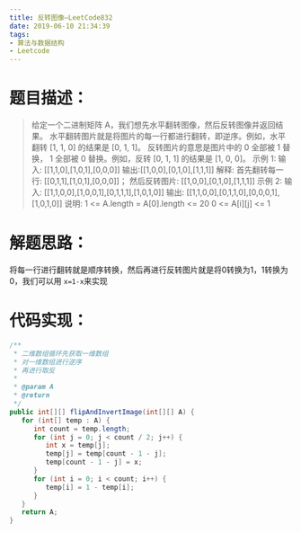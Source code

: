 ```yaml
---
title: 反转图像—LeetCode832
date: 2019-06-10 21:34:39
tags: 
- 算法与数据结构
- Leetcode
---
```


# 题目描述：

> 给定一个二进制矩阵 A，我们想先水平翻转图像，然后反转图像并返回结果。
> 水平翻转图片就是将图片的每一行都进行翻转，即逆序。例如，水平翻转 \[1, 1, 0] 的结果是 \[0, 1, 1]。
> 反转图片的意思是图片中的 0 全部被 1 替换， 1 全部被 0 替换。例如，反转 \[0, 1, 1] 的结果是 \[1, 0, 0]。
> 示例 1:
> 输入: \[\[1,1,0],\[1,0,1],\[0,0,0]]
> 输出:\[\[1,0,0],\[0,1,0],\[1,1,1]]
> 解释: 首先翻转每一行: \[\[0,1,1],\[1,0,1],\[0,0,0]]；
> 然后反转图片: \[\[1,0,0],\[0,1,0],\[1,1,1]]
> 示例 2:
> 输入: \[\[1,1,0,0],\[1,0,0,1],\[0,1,1,1],\[1,0,1,0]]
> 输出: \[\[1,1,0,0],\[0,1,1,0],\[0,0,0,1],\[1,0,1,0]]
> 说明:
> 1 <= A.length = A\[0].length <= 20
> 0 <= A\[i]\[j] <= 1

# 解题思路：

将每一行进行翻转就是顺序转换，然后再进行反转图片就是将0转换为1，1转换为0，我们可以用 `x=1-x`来实现  

<!--more-->

# 代码实现：

```java
/**
 * 二维数组循环先获取一维数组
 * 对一维数组进行逆序
 * 再进行取反
 *
 * @param A
 * @return
 */
public int[][] flipAndInvertImage(int[][] A) {
   for (int[] temp : A) {
      int count = temp.length;
      for (int j = 0; j < count / 2; j++) {
         int x = temp[j];
         temp[j] = temp[count - 1 - j];
         temp[count - 1 - j] = x;
      }
      for (int i = 0; i < count; i++) {
         temp[i] = 1 - temp[i];
      }
   }
   return A;
}
```